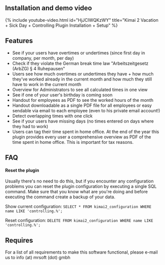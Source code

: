 ## Installation and demo video

{% include youtube-video.html id="HjJClWQKzWY" title="Kimai 2 Vacation + Sick Day + Controlling Plugin Installation + Setup" %}

## Features

- See if your users have overtimes or undertimes (since first day in company, per month, per day)
- Check if they violate the German break time law "Arbeitszeitgesetz (ArbZG) § 4 Ruhepausen"
- Users see how much overtimes or undertimes they have + how much they've worked already in the current month and how much they still have to work in the current month
- Overview for Administrators to see all calculated times in one view
- See if one of your user's birthday is coming soon
- Handout for employees as PDF to see the worked hours of the month
- Handout downloadable as a single PDF file for all employees or easy sendable via email to each employee (even to his private email account!)
- Detect overlapping times with one click
- See if your users have missing days (no times entered on days where they had to work)
- Users can tag their time spent in home office. At the end of the year this plugin provides every user a comprehensive overview as PDF of the time spent in home office. This is
  important for tax reasons.

## FAQ

#### Reset the plugin

Usually there's no need to do this, but if you encounter any configuration problems you can reset the plugin configuration by executing a single SQL command. Make sure that you know what are you're doing and before executing the command create a backup of your data.

Show current configuration: `SELECT * FROM kimai2_configuration WHERE name LIKE 'controlling.%';`

Reset configuration: `DELETE FROM kimai2_configuration WHERE name LIKE 'controlling.%';`

## Requires

For a list of all requirements to make this software functional, please e-mail us to info (at) mrsoft (dot) gmbh
